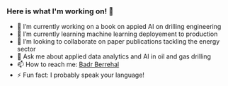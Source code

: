 ### Here is what I'm working on! 👋


- 🔭 I’m currently working on a book on appied AI on drilling engineering
- 🌱 I’m currently learning machine learning deployement to production
- 👯 I’m looking to collaborate on paper publications tackling the energy sector
- 💬 Ask me about applied data analytics and AI in oil and gas drilling
- 📫 How to reach me: [Badr Berrehal](https://www.linkedin.com/in/badreddine-berrehal-a51010175)
- ⚡ Fun fact: I probably speak your language! 

